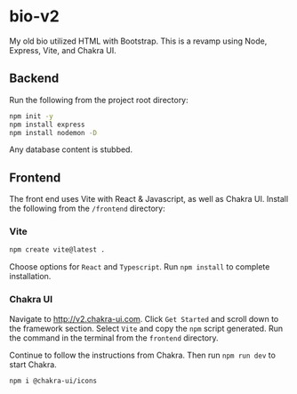 # bio-v2

My old bio utilized HTML with Bootstrap. This is a revamp using Node, Express, Vite, and Chakra UI.

## Backend

Run the following from the project root directory:

```bash
npm init -y
npm install express
npm install nodemon -D
```

Any database content is stubbed.

## Frontend

The front end uses Vite with React & Javascript, as well as Chakra UI. Install the following from the `/frontend` directory:

### Vite

```bash
npm create vite@latest .
```

Choose options for `React` and `Typescript`. Run `npm install` to complete installation.

### Chakra UI

Navigate to <http://v2.chakra-ui.com>. Click `Get Started` and scroll down to the framework section. Select `Vite` and copy the `npm` script generated. Run the command in the terminal from the `frontend` directory.

Continue to follow the instructions from Chakra. Then run `npm run dev` to start Chakra.

```bash
npm i @chakra-ui/icons
```
